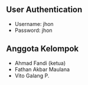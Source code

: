 ## User Authentication
- Username: jhon
- Password: jhon

## Anggota Kelompok
- Ahmad Fandi (ketua)
- Fathan Akbar Maulana
- Vito Galang P. 

